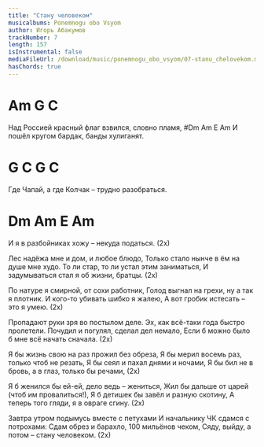```yaml
---
title: "Стану человеком"
musicalbums: Ponemnogu obo Vsyom
author: Игорь Абакумов
trackNumber: 7
length: 157
isInstrumental: false
mediaFileUrl: /download/music/ponemnogu_obo_vsyom/07-stanu_chelovekom.mp3
hasChords: true
---
```


# Am                         G              C
Над Россией красный флаг взвился, словно пламя,
#Dm          Am          E         Am
И пошёл кругом бардак, банды хулиганят.
#  G            C            G          C
Где Чапай, а где Колчак – трудно разобраться.
#  Dm           Am         E        Am
И я в разбойниках хожу – некуда податься. (2х)

Лес надёжа мне и дом, и любое блюдо,
Только стало нынче в ём на душе мне худо.
То ли стар, то ли устал этим заниматься,
И задумываться стал я об жизни, братцы. (2х)

По натуре я смирной, от сохи работник,
Голод выгнал на грехи, ну а так я плотник.
И кого-то убивать шибко я жалею,
А вот гробик истесать – это я умею. (2х)

Пропадают руки зря во постылом деле.
Эх, как всё-таки года быстро пролетели.
Почудил и погулял, сделал дел немало,
Если б можно было б мне всё начать сначала. (2х)

Я бы жизнь свою на раз прожил без обреза,
Я бы мерил восемь раз, только чтоб не резать,
Я бы сеял и пахал днями и ночами,
Я бы бил не в бровь, а в глаз, только бы речами, (2х)

Я б женился бы ей-ей, дело ведь – жениться,
Жил бы дальше от царей (чтоб им провалиться!),
Я б детишек бы завёл и разную скотину,
А теперь того гляди, я в овраге сгину. (2х)

Завтра утром подымусь вместе с петухами
И начальнику ЧК сдамся с потрохами:
Сдам обрез и барахло, 100 мильёнов чеком,
Сяду, выйду, а потом – стану человеком. (2х)

